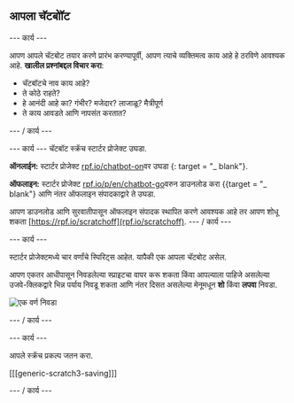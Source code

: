 ## आपला चॅटबोॉट

\--- कार्य \---

आपण आपले चॅटबोट तयार करणे प्रारंभ करण्यापूर्वी, आपण त्याचे व्यक्तिमत्व काय आहे हे ठरविणे आवश्यक आहे. **खालील प्रश्नांबद्दल विचार करा**:

+ चॅटबॉटचे नाव काय आहे?
+ ते कोठे राहते?
+ हे आनंदी आहे का? गंभीर? मजेदार? लाजाळू? मैत्रीपूर्ण
+ ते काय आवडते आणि नापसंत करतात?

\--- / कार्य \---

\--- कार्य \--- चॅटबॉट स्क्रॅच स्टार्टर प्रोजेक्ट उघडा.

**ऑनलाईन:** स्टार्टर प्रोजेक्ट [rpf.io/chatbot-on](http://rpf.io/chatbot-on)वर उघडा {: target = "_ blank"}.

**ऑफलाइन:** स्टार्टर प्रोजेक्ट [rpf.io/p/en/chatbot-go](http://rpf.io/p/en/chatbot-go)वरुन डाउनलोड करा {{target = "_ blank"} आणि नंतर ऑफलाइन संपादकाद्वारे ते उघडा.

आपण डाउनलोड आणि सुरवातीपासून ऑफलाइन संपादक स्थापित करणे आवश्यक आहे तर आपण शोधू शकता [https://rpf.io/scratchoff](rpf.io/scratchoff). \--- / कार्य \---

\--- कार्य \---

स्टार्टर प्रोजेक्टमध्ये चार वर्णांचे स्पिरिट्स आहेत. यापैकी एक आपला चॅटबोट असेल.

आपण एकतर आधीपासून निवडलेल्या स्प्राइटचा वापर करू शकता किंवा आपल्याला पाहिजे असलेल्या उजवे-क्लिकद्वारे भिन्न पर्याय निवडू शकता आणि नंतर दिसत असलेल्या मेनूमधून **शो** किंवा **लपवा** निवडा.

![एक वर्ण निवडा](images/chatbot-characters.png)

\--- / कार्य \---

\--- कार्य \---

आपले स्क्रॅच प्रकल्प जतन करा.

[[[generic-scratch3-saving]]]

\--- / कार्य \---